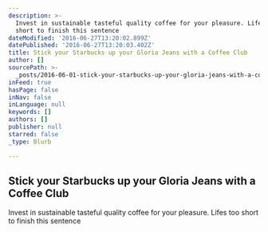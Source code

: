 ```yaml
---
description: >-
  Invest in sustainable tasteful quality coffee for your pleasure. Lifes too
  short to finish this sentence
dateModified: '2016-06-27T13:20:02.899Z'
datePublished: '2016-06-27T13:20:03.402Z'
title: Stick your Starbucks up your Gloria Jeans with a Coffee Club
author: []
sourcePath: >-
  _posts/2016-06-01-stick-your-starbucks-up-your-gloria-jeans-with-a-coffee-club.md
inFeed: true
hasPage: false
inNav: false
inLanguage: null
keywords: []
authors: []
publisher: null
starred: false
_type: Blurb

---
```

<article style=""><h1>Stick your Starbucks up your Gloria Jeans with a Coffee Club</h1><p>Invest in sustainable tasteful quality coffee for your pleasure. Lifes too short to finish this sentence</p></article>
